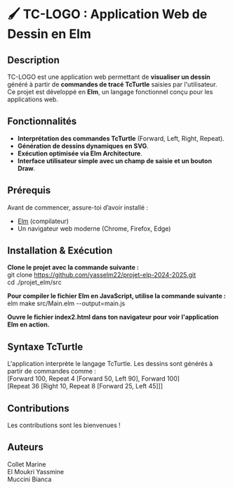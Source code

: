 # 🖌️ TC-LOGO : Application Web de Dessin en Elm

## Description
TC-LOGO est une application web permettant de **visualiser un dessin** généré à partir de **commandes de tracé TcTurtle** saisies par l'utilisateur.  
Ce projet est développé en **Elm**, un langage fonctionnel conçu pour les applications web.

## Fonctionnalités
- **Interprétation des commandes TcTurtle** (Forward, Left, Right, Repeat).
- **Génération de dessins dynamiques en SVG**.
- **Exécution optimisée via Elm Architecture**.
- **Interface utilisateur simple avec un champ de saisie et un bouton Draw**.

## Prérequis
Avant de commencer, assure-toi d’avoir installé :
- [Elm](https://elm-lang.org/) (compilateur)
- Un navigateur web moderne (Chrome, Firefox, Edge)

## Installation & Exécution
**Clone le projet avec la commande suivante :**  
git clone https://github.com/yasselm22/projet-elp-2024-2025.git  
cd ./projet_elm/src  

**Pour compiler le fichier Elm en JavaScript, utilise la commande suivante :**  
elm make src/Main.elm --output=main.js  

**Ouvre le fichier index2.html dans ton navigateur pour voir l'application Elm en action.**

## Syntaxe TcTurtle
L'application interprète le langage TcTurtle. Les dessins sont générés à partir de commandes comme :  
[Forward 100, Repeat 4 [Forward 50, Left 90], Forward 100]  
[Repeat 36 [Right 10, Repeat 8 [Forward 25, Left 45]]]  

## Contributions
Les contributions sont les bienvenues !

## Auteurs
Collet Marine  
El Moukri Yassmine  
Muccini Bianca  